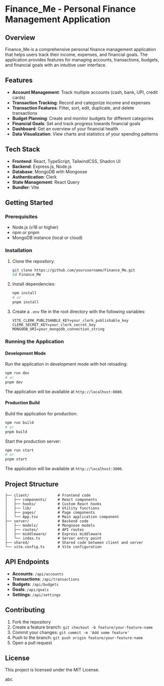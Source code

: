 # Finance_Me - Personal Finance Management Application

## Overview

Finance_Me is a comprehensive personal finance management application that helps users track their income, expenses, and financial goals. The application provides features for managing accounts, transactions, budgets, and financial goals with an intuitive user interface.

## Features

- **Account Management**: Track multiple accounts (cash, bank, UPI, credit cards)
- **Transaction Tracking**: Record and categorize income and expenses
- **Transaction Features**: Filter, sort, edit, duplicate, and delete transactions
- **Budget Planning**: Create and monitor budgets for different categories
- **Financial Goals**: Set and track progress towards financial goals
- **Dashboard**: Get an overview of your financial health
- **Data Visualization**: View charts and statistics of your spending patterns

## Tech Stack

- **Frontend**: React, TypeScript, TailwindCSS, Shadcn UI
- **Backend**: Express.js, Node.js
- **Database**: MongoDB with Mongoose
- **Authentication**: Clerk
- **State Management**: React Query
- **Bundler**: Vite

## Getting Started

### Prerequisites

- Node.js (v18 or higher)
- npm or pnpm
- MongoDB instance (local or cloud)

### Installation

1. Clone the repository:
   ```bash
   git clone https://github.com/yourusername/Finance_Me.git
   cd Finance_Me
   ```

2. Install dependencies:
   ```bash
   npm install
   # or
   pnpm install
   ```

3. Create a `.env` file in the root directory with the following variables:
   ```
   VITE_CLERK_PUBLISHABLE_KEY=your_clerk_publishable_key
   CLERK_SECRET_KEY=your_clerk_secret_key
   MONGODB_URI=your_mongodb_connection_string
   ```

### Running the Application

#### Development Mode

Run the application in development mode with hot reloading:

```bash
npm run dev
# or
pnpm dev
```

The application will be available at `http://localhost:8080`.

#### Production Build

Build the application for production:

```bash
npm run build
# or
pnpm build
```

Start the production server:

```bash
npm run start
# or
pnpm start
```

The application will be available at `http://localhost:3000`.

## Project Structure

```
├── client/             # Frontend code
│   ├── components/     # React components
│   ├── hooks/          # Custom React hooks
│   ├── lib/            # Utility functions
│   ├── pages/          # Page components
│   └── App.tsx         # Main application component
├── server/             # Backend code
│   ├── models/         # Mongoose models
│   ├── routes/         # API routes
│   ├── middleware/     # Express middleware
│   └── index.ts        # Server entry point
├── shared/             # Shared code between client and server
└── vite.config.ts      # Vite configuration
```

## API Endpoints

- **Accounts**: `/api/accounts`
- **Transactions**: `/api/transactions`
- **Budgets**: `/api/budgets`
- **Goals**: `/api/goals`
- **Settings**: `/api/settings`

## Contributing

1. Fork the repository
2. Create a feature branch: `git checkout -b feature/your-feature-name`
3. Commit your changes: `git commit -m 'Add some feature'`
4. Push to the branch: `git push origin feature/your-feature-name`
5. Open a pull request

## License

This project is licensed under the MIT License.


abc